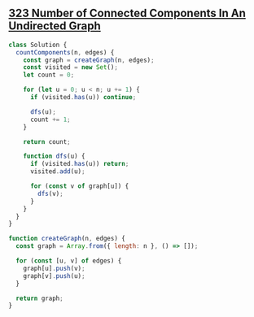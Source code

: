 ## [323 Number of Connected Components In An Undirected Graph](https://neetcode.io/problems/count-connected-components?list=neetcode150)

<!-- notecardId: 1750164574794 -->

```js
class Solution {
  countComponents(n, edges) {
    const graph = createGraph(n, edges);
    const visited = new Set();
    let count = 0;

    for (let u = 0; u < n; u += 1) {
      if (visited.has(u)) continue;

      dfs(u);
      count += 1;
    }

    return count;

    function dfs(u) {
      if (visited.has(u)) return;
      visited.add(u);

      for (const v of graph[u]) {
        dfs(v);
      }
    }
  }
}

function createGraph(n, edges) {
  const graph = Array.from({ length: n }, () => []);

  for (const [u, v] of edges) {
    graph[u].push(v);
    graph[v].push(u);
  }

  return graph;
}
```
